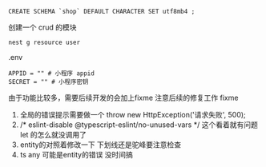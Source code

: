 ```
CREATE SCHEMA `shop` DEFAULT CHARACTER SET utf8mb4 ;
```

创建一个 crud 的模块
```
nest g resource user
```

.env
```
APPID = "" # 小程序 appid
SECRET = "" # 小程序密钥
```

由于功能比较多，需要后续开发的会加上fixme 注意后续的修复工作
fixme

1. 全局的错误提示需要做一个 throw new HttpException('请求失败', 500);
2. /* eslint-disable @typescript-eslint/no-unused-vars */ 这个看着就有问题 let 的怎么就没调用了
3. entity的对照着修改一下 下划线还是驼峰要注意检查
4. ts any 可能是entity的错误 没时间搞